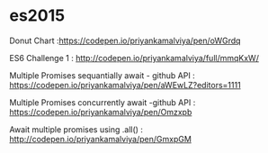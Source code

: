 # es2015

Donut Chart :https://codepen.io/priyankamalviya/pen/oWGrdq


ES6 Challenge 1 : http://codepen.io/priyankamalviya/full/mmqKxW/

Multiple Promises sequantially await - github API : https://codepen.io/priyankamalviya/pen/aWEwLZ?editors=1111

Multiple Promises concurrently await -github API : https://codepen.io/priyankamalviya/pen/Omzxpb

Await multiple promises using .all() : http://codepen.io/priyankamalviya/pen/GmxpGM




